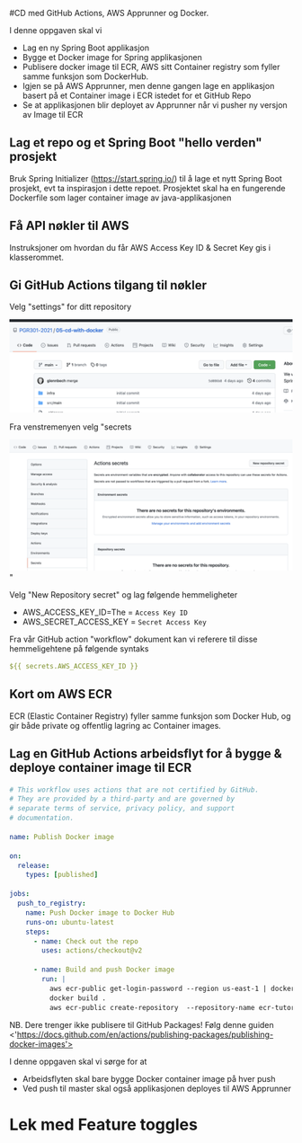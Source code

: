 #CD med GitHub Actions, AWS Apprunner og Docker.

I denne oppgaven skal vi 

* Lag en ny Spring Boot applikasjon 
* Bygge et Docker image for Spring applikasjonen
* Publisere docker image til ECR, AWS sitt Container registry som fyller samme funksjon som DockerHub. 
* Igjen se på AWS Apprunner, men denne gangen lage en applikasjon basert på et Container image i ECR istedet for et GitHub Repo
* Se at applikasjonen blir deployet av Apprunner når vi pusher ny versjon av Image til ECR

## Lag et repo og et Spring Boot "hello verden" prosjekt

Bruk Spring Initializer (https://start.spring.io/)  til å lage et nytt Spring Boot prosjekt, evt ta inspirasjon i dette repoet.
Prosjektet skal ha en fungerende Dockerfile som lager container image av java-applikasjonen

## Få API nøkler til AWS

Instruksjoner om hvordan du får AWS Access Key ID & Secret Key gis i klasserommet.

## Gi  GitHub Actions tilgang til nøkler

Velg "settings" for ditt repository

![Alt text](img/1.png  "a title")

Fra venstremenyen velg "secrets

![Alt text](img/2.png  "a title")"

Velg "New Repository secret" og lag følgende hemmeligheter

* AWS_ACCESS_KEY_ID=The = ```Access Key ID``` 
* AWS_SECRET_ACCESS_KEY = ```Secret Access Key```

Fra vår GitHub action "workflow" dokument kan vi referere til disse hemmeligehtene på
følgende syntaks

```yaml
${{ secrets.AWS_ACCESS_KEY_ID }}
```

## Kort om AWS ECR 

ECR (Elastic Container Registry) fyller samme funksjon som Docker Hub, og gir både private og offentlig lagring ac Container 
images. 

## Lag en GitHub Actions arbeidsflyt for å bygge & deploye container image til ECR 

```yaml
# This workflow uses actions that are not certified by GitHub.
# They are provided by a third-party and are governed by
# separate terms of service, privacy policy, and support
# documentation.

name: Publish Docker image

on:
  release:
    types: [published]

jobs:
  push_to_registry:
    name: Push Docker image to Docker Hub
    runs-on: ubuntu-latest
    steps:
      - name: Check out the repo
        uses: actions/checkout@v2
    
      - name: Build and push Docker image
        run: |
          aws ecr-public get-login-password --region us-east-1 | docker login --username AWS --password-stdin public.ecr.aws
          docker build .
          aws ecr-public create-repository  --repository-name ecr-tutorial --catalog-data file://repositorycatalogdata.json --region eu-north-1 

```


NB. Dere trenger ikke publisere til GitHub Packages!
Følg denne guiden <'https://docs.github.com/en/actions/publishing-packages/publishing-docker-images'>

I denne oppgaven skal vi sørge for at

* Arbeidsflyten skal bare bygge Docker container image på hver push
* Ved push til master skal også applikasjonen deployes til AWS Apprunner


# Lek med Feature toggles 
